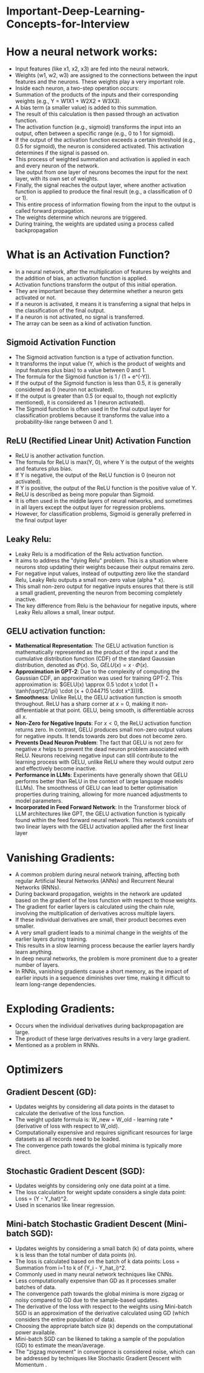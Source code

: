 # Important-Deep-Learning-Concepts-for-Interview
# How a neural network works:
* Input features (like x1, x2, x3) are fed into the neural network.
* Weights (w1, w2, w3) are assigned to the connections between the input features and the neurons. These weights play a very important role.
* Inside each neuron, a two-step operation occurs:
* Summation of the products of the inputs and their corresponding weights (e.g., Y = W1X1 + W2X2 + W3X3).
* A bias term (a smaller value) is added to this summation.
* The result of this calculation is then passed through an activation function.
* The activation function (e.g., sigmoid) transforms the input into an output, often between a specific range (e.g., 0 to 1 for sigmoid).
* If the output of the activation function exceeds a certain threshold (e.g., 0.5 for sigmoid), the neuron is considered activated. This activation determines if the signal is passed on.
* This process of weighted summation and activation is applied in each and every neuron of the network.
* The output from one layer of neurons becomes the input for the next layer, with its own set of weights.
* Finally, the signal reaches the output layer, where another activation function is applied to produce the final result (e.g., a classification of 0 or 1).
* This entire process of information flowing from the input to the output is called forward propagation.
* The weights determine which neurons are triggered.
* During training, the weights are updated using a process called backpropagation

# What is an Activation Function?
* In a neural network, after the multiplication of features by weights and the addition of bias, an activation function is applied.
* Activation functions transform the output of this initial operation.
* They are important because they determine whether a neuron gets activated or not.
* If a neuron is activated, it means it is transferring a signal that helps in the classification of the final output.
* If a neuron is not activated, no signal is transferred.
* The array can be seen as a kind of activation function.
## Sigmoid Activation Function
* The Sigmoid activation function is a type of activation function.
* It transforms the input value (Y, which is the product of weights and input features plus bias) to a value between 0 and 1.
* The formula for the Sigmoid function is 1 / (1 + e^(-Y)).
* If the output of the Sigmoid function is less than 0.5, it is generally considered as 0 (neuron not activated).
* If the output is greater than 0.5 (or equal to, though not explicitly mentioned), it is considered as 1 (neuron activated).
* The Sigmoid function is often used in the final output layer for classification problems because it transforms the value into a probability-like range between 0 and 1.
  
## ReLU (Rectified Linear Unit) Activation Function
* ReLU is another activation function.
* The formula for ReLU is max(Y, 0), where Y is the output of the weights and features plus bias.
* If Y is negative, the output of the ReLU function is 0 (neuron not activated).
* If Y is positive, the output of the ReLU function is the positive value of Y.
* ReLU is described as being more popular than Sigmoid.
* It is often used in the middle layers of neural networks, and sometimes in all layers except the output layer for regression problems.
* However, for classification problems, Sigmoid is generally preferred in the final output layer
## Leaky Relu:
* Leaky Relu is a modification of the Relu activation function.
* It aims to address the "dying Relu" problem. This is a situation where neurons stop updating their weights because their output remains zero.
* For negative input values, instead of outputting zero like the standard Relu, Leaky Relu outputs a small non-zero value (alpha * x).
* This small non-zero output for negative inputs ensures that there is still a small gradient, preventing the neuron from becoming completely inactive.
* The key difference from Relu is the behaviour for negative inputs, where Leaky Relu allows a small, linear output.
 ## GELU activation function:
* **Mathematical Representation**: The GELU activation function is mathematically represented as the product of the input $x$ and the cumulative distribution function (CDF) of the standard Gaussian distribution, denoted as $\Phi(x)$. So, $GELU(x) = x \cdot \Phi(x)$.
* **Approximation in GPT-2**: Due to the complexity of computing the Gaussian CDF, an approximation was used for training GPT-2. This approximation is: $GELU(x) \approx 0.5 \cdot x \cdot (1 + \tanh(\sqrt{2/\pi} \cdot (x + 0.044715 \cdot x^3)))$.
* **Smoothness**: Unlike ReLU, the GELU activation function is smooth throughout. ReLU has a sharp corner at $x=0$, making it non-differentiable at that point. GELU, being smooth, is differentiable across all $x$.
* **Non-Zero for Negative Inputs**: For $x < 0$, the ReLU activation function returns zero. In contrast, GELU produces small non-zero output values for negative inputs. It tends towards zero but does not become zero.
* **Prevents Dead Neuron Problem**: The fact that GELU is not zero for negative $x$ helps to prevent the dead neuron problem associated with ReLU. Neurons receiving negative input can still contribute to the learning process with GELU, unlike ReLU where they would output zero and effectively become inactive.
* **Performance in LLMs**: Experiments have generally shown that GELU performs better than ReLU in the context of large language models (LLMs). The smoothness of GELU can lead to better optimisation properties during training, allowing for more nuanced adjustments to model parameters.
* **Incorporated in Feed Forward Network**: In the Transformer block of LLM architectures like GPT, the GELU activation function is typically found within the feed forward neural network. This network consists of two linear layers with the GELU activation applied after the first linear layer

# Vanishing Gradients:
* A common problem during neural network training, affecting both regular Artificial Neural Networks (ANNs) and Recurrent Neural Networks (RNNs).
* During backward propagation, weights in the network are updated based on the gradient of the loss function with respect to those weights.
* The gradient for earlier layers is calculated using the chain rule, involving the multiplication of derivatives across multiple layers.
* If these individual derivatives are small, their product becomes even smaller.
* A very small gradient leads to a minimal change in the weights of the earlier layers during training.
* This results in a slow learning process because the earlier layers hardly learn anything.
* In deep neural networks, the problem is more prominent due to a greater number of layers.
* In RNNs, vanishing gradients cause a short memory, as the impact of earlier inputs in a sequence diminishes over time, making it difficult to learn long-range dependencies.
# Exploding Gradients:
* Occurs when the individual derivatives during backpropagation are large.
* The product of these large derivatives results in a very large gradient.
* Mentioned as a problem in RNNs.

# Optimizers

## Gradient Descent (GD):
* Updates weights by considering all data points in the dataset to calculate the derivative of the loss function.
* The weight update formula is: W_new = W_old - learning rate * (derivative of loss with respect to W_old).
* Computationally expensive and requires significant resources for large datasets as all records need to be loaded.
* The convergence path towards the global minima is typically more direct.
## Stochastic Gradient Descent (SGD):
* Updates weights by considering only one data point at a time.
* The loss calculation for weight update considers a single data point: Loss = (Y - Y_hat)^2.
* Used in scenarios like linear regression.
## Mini-batch Stochastic Gradient Descent (Mini-batch SGD):
* Updates weights by considering a small batch (k) of data points, where k is less than the total number of data points (n).
* The loss is calculated based on the batch of k data points: Loss = Summation from i=1 to k of (Y_i - Y_hat_i)^2.
* Commonly used in many neural network techniques like CNNs.
* Less computationally expensive than GD as it processes smaller batches of data.
* The convergence path towards the global minima is more zigzag or noisy compared to GD due to the sample-based updates.
* The derivative of the loss with respect to the weights using Mini-batch SGD is an approximation of the derivative calculated using GD (which considers the entire population of data).
* Choosing the appropriate batch size (k) depends on the computational power available.
* Mini-batch SGD can be likened to taking a sample of the population (GD) to estimate the mean/average.
* The "zigzag movement" in convergence is considered noise, which can be addressed by techniques like Stochastic Gradient Descent with Momentum .
